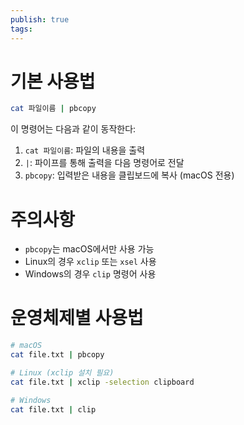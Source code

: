 ```yaml
---
publish: true
tags:
---
```

# 기본 사용법
```sh
cat 파일이름 | pbcopy
```

이 명령어는 다음과 같이 동작한다:
1. `cat 파일이름`: 파일의 내용을 출력
2. `|`: 파이프를 통해 출력을 다음 명령어로 전달
3. `pbcopy`: 입력받은 내용을 클립보드에 복사 (macOS 전용)

# 주의사항
- `pbcopy`는 macOS에서만 사용 가능
- Linux의 경우 `xclip` 또는 `xsel` 사용
- Windows의 경우 `clip` 명령어 사용

# 운영체제별 사용법
```sh
# macOS
cat file.txt | pbcopy

# Linux (xclip 설치 필요)
cat file.txt | xclip -selection clipboard

# Windows
cat file.txt | clip
```